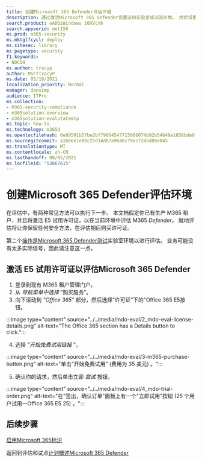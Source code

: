 ```yaml
---
title: 创建Microsoft 365 Defender评估环境
description: 通过激活Microsoft 365 Defender设置试用实验室或试验环境。 然后设置 Microsoft Defender for Identity (MDI) 所有其他 M365D 评估。
search.product: eADQiWindows 10XVcnh
search.appverid: met150
ms.prod: m365-security
ms.mktglfcycl: deploy
ms.sitesec: library
ms.pagetype: security
f1.keywords:
- NOCSH
ms.author: tracyp
author: MSFTTracyP
ms.date: 05/19/2021
localization_priority: Normal
manager: dansimp
audience: ITPro
ms.collection:
- M365-security-compliance
- m365solution-overview
- m365solution-evalutatemtp
ms.topic: how-to
ms.technology: m365d
ms.openlocfilehash: 6e89591b57be2bf79664547715906074b92b54649e1858bde9ffe06cb2be9335
ms.sourcegitcommit: a1b66e1e80c25d14d67a9b46c79ec7245d88e045
ms.translationtype: MT
ms.contentlocale: zh-CN
ms.lasthandoff: 08/05/2021
ms.locfileid: "53867615"
---
```

# <a name="create-the-microsoft-365-defender-evaluation-environment"></a>创建Microsoft 365 Defender评估环境

在评估中，有两种常见方法可以执行下一步。 本文档假定你已有生产 M365 租户，并且将激活 E5 试用许可证，以在当前环境中评估 M365 *Defender。* 就地评估将让你保留任何安全方法，在评估期后购买许可证。

第二个[操作是Microsoft 365 Defender测试](setup-m365deval.md)实验室环境以进行评估。 业务可能没有太多实际信号，因此请注意这一点。

## <a name="to-activate-e5-trial-licenses-to-evaluate-microsoft-365-defender"></a>激活 E5 试用许可证以评估Microsoft 365 Defender 
1. 登录到现有 M365 租户管理门户。
2. 从 *导航菜单中选择* "购买服务"。
3. 向下滚动到 *"Office 365"* 部分，然后选择"许可证"下的"Office 365 E5按钮。

:::image type="content" source="../../media/mdo-eval/2_mdo-eval-license-details.png" alt-text="The Office 365 section has a Details button to click.":::

4. 选择 *"开始免费试用链接* "。

:::image type="content" source="../../media/mdo-eval/3-m365-purchase-button.png" alt-text="单击&quot;开始免费试用&quot; (费用为 35 美元) 。":::

5. 确认你的请求，然后单击立即 *尝试* 按钮。

:::image type="content" source="../../media/mdo-eval/4_mdo-trial-order.png" alt-text="在&quot;签出，确认订单&quot;面板上有一个&quot;立即试用&quot;按钮 (25 个用户试用一Office 365 E5 25) 。":::

## <a name="next-steps"></a>后续步骤
[启用Microsoft 365标识](eval-defender-identity-overview.md)

返回到评估和试点[计划概述Microsoft 365 Defender](eval-overview.md)